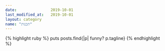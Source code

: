 ```yaml
---
date:               2019-10-01
last_modified_at:   2019-10-01
layout: category
name: "תכנות"
---
```

{% highlight ruby %}
puts posts.find{|p| funny? p.tagline}
{% endhighlight %}